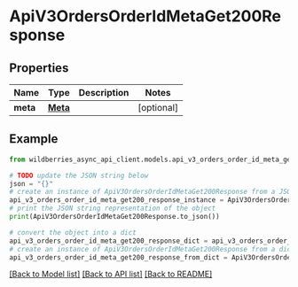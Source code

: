 # ApiV3OrdersOrderIdMetaGet200Response


## Properties

Name | Type | Description | Notes
------------ | ------------- | ------------- | -------------
**meta** | [**Meta**](Meta.md) |  | [optional] 

## Example

```python
from wildberries_async_api_client.models.api_v3_orders_order_id_meta_get200_response import ApiV3OrdersOrderIdMetaGet200Response

# TODO update the JSON string below
json = "{}"
# create an instance of ApiV3OrdersOrderIdMetaGet200Response from a JSON string
api_v3_orders_order_id_meta_get200_response_instance = ApiV3OrdersOrderIdMetaGet200Response.from_json(json)
# print the JSON string representation of the object
print(ApiV3OrdersOrderIdMetaGet200Response.to_json())

# convert the object into a dict
api_v3_orders_order_id_meta_get200_response_dict = api_v3_orders_order_id_meta_get200_response_instance.to_dict()
# create an instance of ApiV3OrdersOrderIdMetaGet200Response from a dict
api_v3_orders_order_id_meta_get200_response_from_dict = ApiV3OrdersOrderIdMetaGet200Response.from_dict(api_v3_orders_order_id_meta_get200_response_dict)
```
[[Back to Model list]](../README.md#documentation-for-models) [[Back to API list]](../README.md#documentation-for-api-endpoints) [[Back to README]](../README.md)


